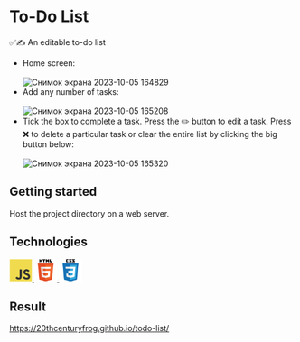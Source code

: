 # To-Do List
✅✍ An editable to-do list

- Home screen:<br/><br/>![Снимок экрана 2023-10-05 164829](https://github.com/20thcenturyfrog/todo-list/assets/114294885/c8c13736-c854-401d-9ad7-8df383300bde)
- Add any number of tasks:<br/><br/>![Снимок экрана 2023-10-05 165208](https://github.com/20thcenturyfrog/todo-list/assets/114294885/70679f57-bdaf-4ccb-87a7-13cc9148170f)
- Tick the box to complete a task. Press the ✏️ button to edit a task. Press ❌ to delete a particular task or clear the entire list by clicking the big button below:<br/><br/>![Снимок экрана 2023-10-05 165320](https://github.com/20thcenturyfrog/todo-list/assets/114294885/0e365be4-dbe1-42a2-80d4-89bda08c7be2)

## Getting started

Host the project directory on a web server.

## Technologies

<a href="https://developer.mozilla.org/en-US/docs/Web/JavaScript" target="_blank" rel="noreferrer"> <img src="https://raw.githubusercontent.com/devicons/devicon/master/icons/javascript/javascript-original.svg" alt="javascript" width="40" height="40"/> </a>
<a href="https://www.w3.org/html/" target="_blank" rel="noreferrer"> <img src="https://raw.githubusercontent.com/devicons/devicon/master/icons/html5/html5-original-wordmark.svg" alt="html5" width="40" height="40"/> </a>
<a href="https://www.w3schools.com/css/" target="_blank" rel="noreferrer"> <img src="https://raw.githubusercontent.com/devicons/devicon/master/icons/css3/css3-original-wordmark.svg" alt="css3" width="40" height="40"/> </a>

## Result

https://20thcenturyfrog.github.io/todo-list/
